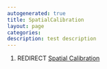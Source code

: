 ```yaml
---
autogenerated: true
title: SpatialCalibration
layout: page
categories: 
description: test description
---
```


1.  REDIRECT [Spatial Calibration](Spatial_Calibration)
